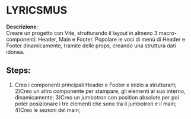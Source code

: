 **LYRICSMUS**
=====

**Descrizione**: <br>
Creare un progetto con Vite, strutturando il layout in almeno 3 macro-componenti: 
Header, Main e Footer.
Popolare le voci di menù di Header e Footer dinamicamente, tramite delle props, creando una struttura dati idonea.

## **Steps**:
1) Creo i componenti principali Header e Footer e inizio a strutturarli;
2)Creo un altro componente per stampare, gli elementi al suo interno, dinamicamente;
3)Creo un jumbotron con position absolute per poi poter posizionare i tre elementi che sono tra il jumbotron e il main;
4)Creo le sezioni del main;